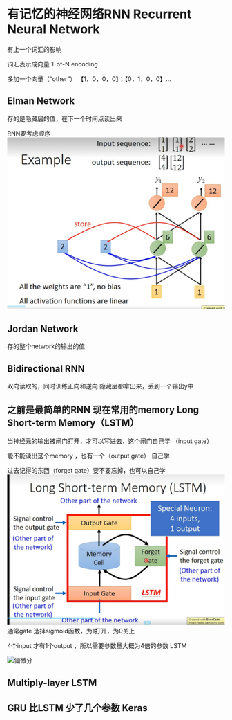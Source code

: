 # 有记忆的神经网络RNN  Recurrent Neural Network
有上一个词汇的影响

词汇表示成向量  1-of-N encoding

多加一个向量（“other”）  【1，0，0，0】；【0，1，0，0】...

## Elman Network
存的是隐藏层的值，在下一个时间点读出来

RNN要考虑顺序
![](/images/1661164433076.png "偏微分")


## Jordan Network
存的整个network的输出的值

## Bidirectional RNN
双向读取的，同时训练正向和逆向   隐藏层都拿出来，丢到一个输出y中

## 之前是最简单的RNN  现在常用的memory  Long Short-term Memory（LSTM）
当神经元的输出被闸门打开，才可以写进去，这个闸门自己学 （input gate）

能不能读出这个memory ，也有一个（output gate）  自己学

过去记得的东西（forget gate）要不要忘掉，也可以自己学
![](/images/1661165481438.jpg "偏微分")
通常gate 选择sigmoid函数，为1打开，为0关上

4个input 才有1个output ，所以需要参数量大概为4倍的参数 LSTM

![](/images/1661166877598.jpg "偏微分")

## Multiply-layer LSTM

## GRU 比LSTM 少了几个参数  Keras

